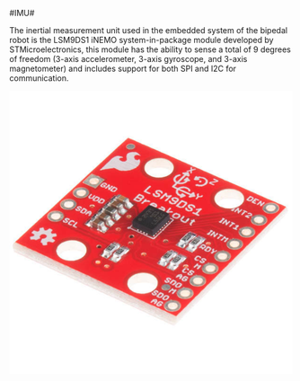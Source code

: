 #IMU#

The inertial measurement unit used in the embedded system of the bipedal robot is the LSM9DS1 iNEMO system-in-package module developed by STMicroelectronics, this module has the ability to sense a total of 9 degrees of freedom (3-axis accelerometer, 3-axis gyroscope, and 3-axis magnetometer) and includes support for both SPI and I2C for communication. 

![banner](assets/IMU_LSM9DS1.jpg)
